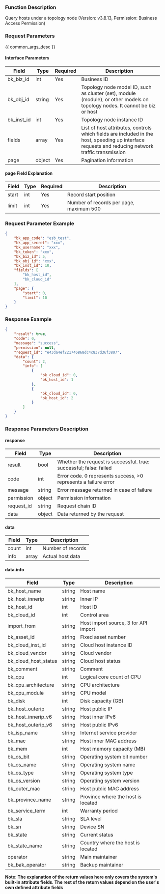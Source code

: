 ### Function Description

Query hosts under a topology node (Version: v3.8.13, Permission: Business Access Permission)

### Request Parameters

{{ common_args_desc }}

#### Interface Parameters

| Field      | Type   | Required | Description                                                  |
| ---------- | ------ | -------- | ------------------------------------------------------------ |
| bk_biz_id  | int    | Yes      | Business ID                                                  |
| bk_obj_id  | string | Yes      | Topology node model ID, such as cluster (set), module (module), or other models on topology nodes. It cannot be biz or host |
| bk_inst_id | int    | Yes      | Topology node instance ID                                    |
| fields     | array  | Yes      | List of host attributes, controls which fields are included in the host, speeding up interface requests and reducing network traffic transmission |
| page       | object | Yes      | Pagination information                                       |

#### page Field Explanation

| Field | Type | Required | Description                             |
| ----- | ---- | -------- | --------------------------------------- |
| start | int  | Yes      | Record start position                   |
| limit | int  | Yes      | Number of records per page, maximum 500 |

### Request Parameter Example

```json
{
    "bk_app_code": "esb_test",
    "bk_app_secret": "xxx",
    "bk_username": "xxx",
    "bk_token": "xxx",
    "bk_biz_id": 5,
    "bk_obj_id": "xxx",
    "bk_inst_id": 10,
    "fields": [
        "bk_host_id",
        "bk_cloud_id"
    ],
    "page": {
        "start": 0,
        "limit": 10
    }
}
```

### Response Example

```json
{
    "result": true,
    "code": 0,
    "message": "success",
    "permission": null,
    "request_id": "e43da4ef221746868dc4c837d36f3807",
    "data": {
        "count": 2,
        "info": [
            {
                "bk_cloud_id": 0,
                "bk_host_id": 1
            },
            {
                "bk_cloud_id": 0,
                "bk_host_id": 2
            }
        ]
    }
}
```

### Response Parameters Description

#### response

| Field       | Type   | Description                                                  |
| ---------- | ------ | ------------------------------------------------------------ |
| result     | bool   | Whether the request is successful. true: successful; false: failed |
| code       | int    | Error code. 0 represents success, >0 represents a failure error |
| message    | string | Error message returned in case of failure                    |
| permission | object | Permission information                                       |
| request_id | string | Request chain ID                                             |
| data       | object | Data returned by the request                                 |

#### data

| Field | Type  | Description       |
| ----- | ----- | ----------------- |
| count | int   | Number of records |
| info  | array | Actual host data  |

#### data.info

| Field                | Type   | Description                          |
| -------------------- | ------ | ------------------------------------ |
| bk_host_name         | string | Host name                            |
| bk_host_innerip      | string | Inner IP                             |
| bk_host_id           | int    | Host ID                              |
| bk_cloud_id          | int    | Control area                         |
| import_from          | string | Host import source, 3 for API import |
| bk_asset_id          | string | Fixed asset number                   |
| bk_cloud_inst_id     | string | Cloud host instance ID               |
| bk_cloud_vendor      | string | Cloud vendor                         |
| bk_cloud_host_status | string | Cloud host status                    |
| bk_comment           | string | Comment                              |
| bk_cpu               | int    | Logical core count of CPU            |
| bk_cpu_architecture  | string | CPU architecture                     |
| bk_cpu_module        | string | CPU model                            |
| bk_disk              | int    | Disk capacity (GB)                   |
| bk_host_outerip      | string | Host public IP                       |
| bk_host_innerip_v6   | string | Host inner IPv6                      |
| bk_host_outerip_v6   | string | Host public IPv6                     |
| bk_isp_name          | string | Internet service provider            |
| bk_mac               | string | Host inner MAC address               |
| bk_mem               | int    | Host memory capacity (MB)            |
| bk_os_bit            | string | Operating system bit number          |
| bk_os_name           | string | Operating system name                |
| bk_os_type           | string | Operating system type                |
| bk_os_version        | string | Operating system version             |
| bk_outer_mac         | string | Host public MAC address              |
| bk_province_name     | string | Province where the host is located   |
| bk_service_term      | int    | Warranty period                      |
| bk_sla               | string | SLA level                            |
| bk_sn                | string | Device SN                            |
| bk_state             | string | Current status                       |
| bk_state_name        | string | Country where the host is located    |
| operator             | string | Main maintainer                      |
| bk_bak_operator      | string | Backup maintainer                    |

**Note: The explanation of the return values here only covers the system's built-in attribute fields. The rest of the return values depend on the user's own defined attribute fields**